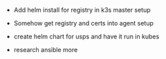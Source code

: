 
* Add helm install for registry in k3s master setup
* Somehow get registry and certs into agent setup
* create helm chart for usps and have it run in kubes

* research ansible more